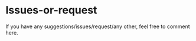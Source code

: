 # Issues-or-request
If you have any suggestions/issues/request/any other, feel free to comment  here. 
